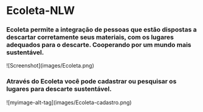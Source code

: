# Ecoleta-NLW
<h3>Ecoleta permite a integração de pessoas que estão dispostas a descartar corretamente seus materiais, com os lugares adequados para o descarte. Cooperando por um mundo mais sustentável.</h3>
![Screenshot](images/Ecoleta.png)
<br/>
<h3>Através do Ecoleta você pode cadastrar ou pesquisar os lugares para descarte sustentável.</h3>
![myimage-alt-tag](images/Ecoleta-cadastro.png)


